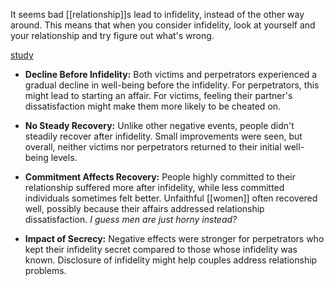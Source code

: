 It seems bad [[relationship]]s lead to infidelity, instead of the other way around.
This means that when you consider infidelity, look at yourself and your relationship and try figure out what's wrong.

[study](https://journals.sagepub.com/doi/10.1177/09567976221116892)
- **Decline Before Infidelity:** Both victims and perpetrators experienced a gradual decline in well-being before the infidelity. For perpetrators, this might lead to starting an affair. For victims, feeling their partner's dissatisfaction might make them more likely to be cheated on.
    
- **No Steady Recovery:** Unlike other negative events, people didn't steadily recover after infidelity. Small improvements were seen, but overall, neither victims nor perpetrators returned to their initial well-being levels.
    
- **Commitment Affects Recovery:** People highly committed to their relationship suffered more after infidelity, while less committed individuals sometimes felt better. Unfaithful [[women]] often recovered well, possibly because their affairs addressed relationship dissatisfaction. 
	  *I guess men are just horny instead?*
    
- **Impact of Secrecy:** Negative effects were stronger for perpetrators who kept their infidelity secret compared to those whose infidelity was known. Disclosure of infidelity might help couples address relationship problems.

